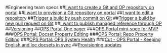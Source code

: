 #Engineering team specs
##[I want to create a Git and OP repository on portal](NewRepo.md)
##[I want to provision a Git repository on portal](ProvisionRepo.md)
##[I want to edit a repository](UpdateDocset.md)
##[Trigger a build by push commit on Git](TriggerByPush.md)
##[Trigger a build by new pull request on Git](TriggerByPullRequest.md)
##[I want to publish managed reference through OP](PublishReference.md)
##[Versioning](versioning.md)
##[OPS Portal One pager](OPS_Portal_OnePager.md)
###[OPS Portal mini-spec for MVP](OPS_Portal_MVP.md)
###[OPS Portal: Docset Property Editing](OPS_Portal_Docset-Property-Editing.md)
###[OPS Portal: Repo Property Editing](OPS_Portal_Repo-Property-Editing.md)
###[OPS Portal: OPS System Health](OPS_Portal_SystemHealth.md)
###[Cut - OPS Portal - Keeping English and loc docsets in sync](OPS_Portal_EN_LOC_Docsetsyncing.md)
##[Provisioning updates](provisioning.md)
